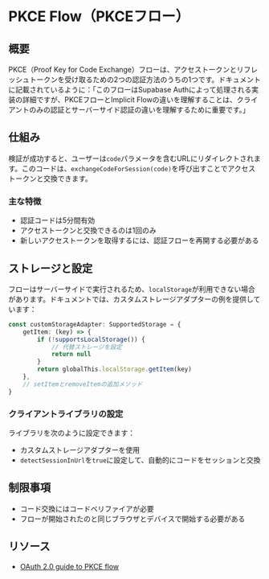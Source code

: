 # PKCE Flow（PKCEフロー）

## 概要

PKCE（Proof Key for Code Exchange）フローは、アクセストークンとリフレッシュトークンを受け取るための2つの認証方法のうちの1つです。ドキュメントに記載されているように：「このフローはSupabase Authによって処理される実装の詳細ですが、PKCEフローとImplicit Flowの違いを理解することは、クライアントのみの認証とサーバーサイド認証の違いを理解するために重要です。」

## 仕組み

検証が成功すると、ユーザーは`code`パラメータを含むURLにリダイレクトされます。このコードは、`exchangeCodeForSession(code)`を呼び出すことでアクセストークンと交換できます。

### 主な特徴

- 認証コードは5分間有効
- アクセストークンと交換できるのは1回のみ
- 新しいアクセストークンを取得するには、認証フローを再開する必要がある

## ストレージと設定

フローはサーバーサイドで実行されるため、`localStorage`が利用できない場合があります。ドキュメントでは、カスタムストレージアダプターの例を提供しています：

```typescript
const customStorageAdapter: SupportedStorage = {
    getItem: (key) => {
        if (!supportsLocalStorage()) {
            // 代替ストレージを設定
            return null
        }
        return globalThis.localStorage.getItem(key)
    },
    // setItemとremoveItemの追加メソッド
}
```

### クライアントライブラリの設定

ライブラリを次のように設定できます：

- カスタムストレージアダプターを使用
- `detectSessionInUrl`を`true`に設定して、自動的にコードをセッションと交換

## 制限事項

- コード交換にはコードベリファイアが必要
- フローが開始されたのと同じブラウザとデバイスで開始する必要がある

## リソース

- [OAuth 2.0 guide to PKCE flow](https://oauth.net/2/pkce/)
